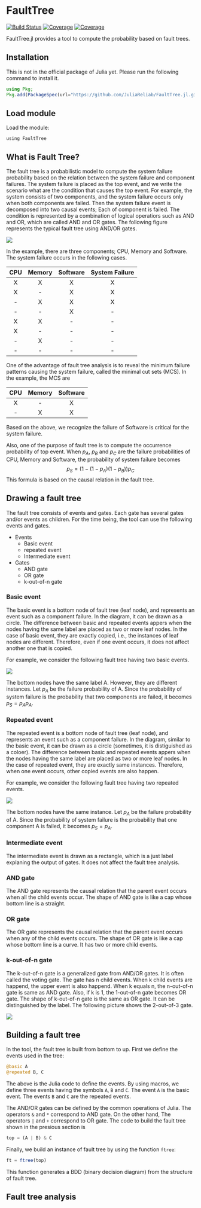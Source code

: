 # FaultTree

[![Build Status](https://travis-ci.com/okamumu/FaultTree.jl.svg?branch=master)](https://travis-ci.com/okamumu/FaultTree.jl)
[![Coverage](https://codecov.io/gh/okamumu/FaultTree.jl/branch/master/graph/badge.svg)](https://codecov.io/gh/okamumu/FaultTree.jl)
[![Coverage](https://coveralls.io/repos/github/okamumu/FaultTree.jl/badge.svg?branch=master)](https://coveralls.io/github/okamumu/FaultTree.jl?branch=master)

FaultTree.jl provides a tool to compute the probability based on fault trees.

## Installation

This is not in the official package of Julia yet. Please run the following command to install it.
```julia
using Pkg;
Pkg.add(PackageSpec(url="https://github.com/JuliaReliab/FaultTree.jl.git"))
```

## Load module

Load the module:
```
using FaultTree
```

## What is Fault Tree?

The fault tree is a probabilistic model to compute the system failure probability based on the relation between the system failure and component failures. The system failure is placed as the top event, and we write the scenario what are the condition that causes the top event. For example, the system consists of two components, and the system failure occurs only when both components are failed. Then the system failure event is decomposed into two causal events; Each of component is failed. The condition is represented by a combination of logical operatiors such as AND and OR, which are called AND and OR gates. The following figure represents the typical fault tree using AND/OR gates.

![](./docs/figs/ft1.png)

In the example, there are three components; CPU, Memory and Software. The system failure occurs in the following cases.

| CPU | Memory | Software | System Failure |
| :-: | :-: | :-: | :-: |
| X | X | X | X |
| X | - | X | X |
| - | X | X | X |
| - | -| X | - |
| X | X | - | - |
| X | -| - | - |
| - | X | - | - |
| - | -| - | - |

One of the advantage of fault tree analysis is to reveal the minimum failure patterns causing the system failure, called the minimal cut sets (MCS). In the example, the MCS are

| CPU | Memory | Software |
| :-: | :-: | :-: |
| X | - | X |
| - | X | X |

Based on the above, we recognize the failure of Software is critical for the system failure.

Also, one of the purpose of fault tree is to compute the occurrence probability of top event. When $p_A$, $p_B$ and $p_C$ are the failure probabilities of CPU, Memory and Software, the probability of system failure becomes
$$
p_S = (1 - (1 - p_A) (1 - p_B)) p_C
$$
This formula is based on the causal relation in the fault tree.

## Drawing a fault tree

The fault tree consists of events and gates. Each gate has several gates and/or events as children. For the time being, the tool can use the following events and gates.

- Events
    - Basic event
    - repeated event
    - Intermediate event
- Gates
    - AND gate
    - OR gate
    - k-out-of-n gate

### Basic event

The basic event is a bottom node of fault tree (leaf node), and represents an event such as a component failure. In the diagram, it can be drawn as a circle. The difference between basic and repeated events appers when the nodes having the same label are placed as two or more leaf nodes. In the case of basic event, they are exactly copied, i.e., the instances of leaf nodes are different. Therefore, even if one event occurs, it does not affect another one that is copied.

For example, we consider the following fault tree having two basic events.

![](./docs/figs/ft2.png)

The bottom nodes have the same label A. However, they are different instances. Let $p_A$ be the failure probability of A. Since the probability of system failure is the probability that two components are failed, it becomes $p_S = p_A p_A$.

### Repeated event

The repeated event is a bottom node of fault tree (leaf node), and represents an event such as a component failure. In the diagram, similar to the basic event, it can be drawn as a circle (sometimes, it is distiguished as a coloer). The difference between basic and repeated events appers when the nodes having the same label are placed as two or more leaf nodes. In the case of repeated event, they are exactly same instances. Therefore, when one event occurs, other copied events are also happen.

For example, we consider the following fault tree having two repeated events.

![](./docs/figs/ft3.png)

The bottom nodes have the same instance. Let $p_A$ be the failure probability of A. Since the probability of system failure is the probability that one component A is failed, it becomes $p_S = p_A$.

### Intermediate event

The intermediate event is drawn as a rectangle, which is a just label explaning the output of gates. It does not affect the fault tree analysis.

### AND gate

The AND gate represents the causal relation that the parent event occurs when all the child events occur. The shape of AND gate is like a cap whose bottom line is a straight.

### OR gate

The OR gate represents the causal relation that the parent event occurs when any of the child events occurs. The shape of OR gate is like a cap whose bottom line is a curve.  It has two or more child events.

### k-out-of-n gate

The k-out-of-n gate is a generalized gate from AND/OR gates. It is often called the voting gate. The gate has n child events. When k child events are happend, the upper event is also happend. When k equals n, the n-out-of-n gate is same as AND gate. Also, if k is 1, the 1-out-of-n gate becomes OR gate. The shape of k-out-of-n gate is the same as OR gate. It can be distinguished by the label. The following picture shows the 2-out-of-3 gate.

![](./docs/figs/kn.png)

## Building a fault tree

In the tool, the fault tree is built from bottom to up. First we define the events used in the tree:
```julia
@basic A
@repeated B, C
```
The above is the Julia code to define the events. By using macros, we define three events having the symbols `A`, `B` and `C`. The event `A` is the basic event. The events `B` and `C` are the repeated events.

The AND/OR gates can be defined by the common operations of Julia. The operators `&` and `*` correspond to AND gate.
On the other hand, The operators `|` and `+` correspond to OR gate. The code to build the fault tree shown in the presious section is
```julia
top = (A | B) & C
```

Finally, we build an instance of fault tree by using the function `ftree`:
```julia
ft = ftree(top)
```
This function generates a BDD (binary decision diagram) from the structure of fault tree.

## Fault tree analysis

